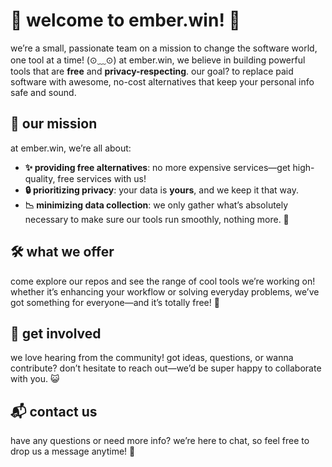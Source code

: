 # 🌟 welcome to ember.win! 🌟

we’re a small, passionate team on a mission to change the software world, one tool at a time! (⊙﹏⊙) at ember.win, we believe in building powerful tools that are **free** and **privacy-respecting**. our goal? to replace paid software with awesome, no-cost alternatives that keep your personal info safe and sound.

## 🚀 our mission

at ember.win, we’re all about:
- **✨ providing free alternatives**: no more expensive services—get high-quality, free services with us!
- **🔒 prioritizing privacy**: your data is **yours**, and we keep it that way.
- **📉 minimizing data collection**: we only gather what’s absolutely necessary to make sure our tools run smoothly, nothing more. 🐾

## 🛠️ what we offer

come explore our repos and see the range of cool tools we’re working on! whether it’s enhancing your workflow or solving everyday problems, we’ve got something for everyone—and it’s totally free! 🎉

## 🤝 get involved

we love hearing from the community! got ideas, questions, or wanna contribute? don’t hesitate to reach out—we’d be super happy to collaborate with you. 😺

## 📬 contact us

have any questions or need more info? we’re here to chat, so feel free to drop us a message anytime! 📨
